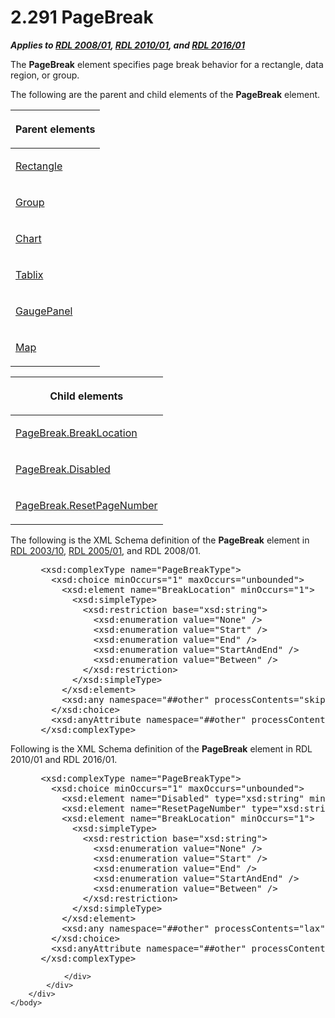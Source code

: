 <html dir="LTR" xmlns:mshelp="http://msdn.microsoft.com/mshelp" xmlns:ddue="http://ddue.schemas.microsoft.com/authoring/2003/5" xmlns:xlink="http://www.w3.org/1999/xlink" xmlns:tool="http://www.microsoft.com/tooltip">
    <head>
        <meta http-equiv="Content-Type" content="text/html; CHARSET=utf-8"></meta>
        <meta name="save" content="history"></meta>
        <title>2.291 PageBreak</title>
        <xml>
            <mshelp:toctitle title="2.291 PageBreak"></mshelp:toctitle>
            <mshelp:rltitle title="[MS-RDL]: PageBreak"></mshelp:rltitle>
            <mshelp:keyword index="A" term="1d92eb7b-d946-4802-bb7b-30ea559bb8a2"></mshelp:keyword>
            <mshelp:attr name="DCSext.ContentType" value="open specification"></mshelp:attr>
            <mshelp:attr name="AssetID" value="1d92eb7b-d946-4802-bb7b-30ea559bb8a2"></mshelp:attr>
            <mshelp:attr name="TopicType" value="kbRef"></mshelp:attr>
            <mshelp:attr name="DCSext.Title" value="[MS-RDL]: PageBreak" />
        </xml>
    </head>
    <body>
        <div id="header">
            <h1 class="heading">2.291 PageBreak</h1>
        </div>
        <div id="mainSection">
            <div id="mainBody">
                <div id="allHistory" class="saveHistory"></div>
                <div id="sectionSection0" class="section" name="collapseableSection">
                    

<p><b><i>Applies to </i></b><a href="1e855f94-4617-47e4-b89e-0856c6cb420f.htm"><b><i>RDL 2008/01</i></b></a><b><i>,
</i></b><a href="3428e690-a348-4ec7-8a6a-8efb42d2cdee.htm"><b><i>RDL 2010/01</i></b></a><b><i>,
and </i></b><a href="52ce3983-2bfc-4e72-9359-42aaf5fe4509.htm"><b><i>RDL 2016/01</i></b></a></p>

<p>The <b>PageBreak</b> element specifies page break behavior
for a rectangle, data region, or group.</p>

<p>The following are the parent and child elements of the <b>PageBreak</b>
element.</p>

<table>
 <thead>
  <tr>
   <th>
   <p>Parent elements</p>
   </th>
  </tr>
 </thead>
 <tr>
  <td>
  <p><a href="e36a41ea-aeaf-45cc-969e-8ab1e380882c.htm">Rectangle</a></p>
  </td>
 </tr>
 <tr>
  <td>
  <p><a href="dbfff811-1be7-4e8b-a5d2-6cc522317fbe.htm">Group</a></p>
  </td>
 </tr>
 <tr>
  <td>
  <p><a href="b0ab5524-7eb2-47a7-a4d3-230f5c8c5526.htm">Chart</a></p>
  </td>
 </tr>
 <tr>
  <td>
  <p><a href="e42fb86e-799a-4202-8845-ac38831efccb.htm">Tablix</a></p>
  </td>
 </tr>
 <tr>
  <td>
  <p><a href="f01744d3-79fa-4f30-94bf-a1ffa6bde2ac.htm">GaugePanel</a></p>
  </td>
 </tr>
 <tr>
  <td>
  <p><a href="fd166dd8-6772-4507-b3f6-50a2b7cfd6ac.htm">Map</a></p>
  </td>
 </tr>
</table>

<p> </p>

<table>
 <thead>
  <tr>
   <th>
   <p>Child elements</p>
   </th>
  </tr>
 </thead>
 <tr>
  <td>
  <p><a href="21d1866e-d707-4bd0-951d-8e756704c837.htm">PageBreak.BreakLocation</a></p>
  </td>
 </tr>
 <tr>
  <td>
  <p><a href="60aa8663-82c3-42d9-897c-2b06aac2183c.htm">PageBreak.Disabled</a></p>
  </td>
 </tr>
 <tr>
  <td>
  <p><a href="b9314adb-1b89-4135-b544-c29deeb5933a.htm">PageBreak.ResetPageNumber</a></p>
  </td>
 </tr>
</table>

<p>The following is the XML Schema definition of the <b>PageBreak</b>
element in <a href="a7e2ad00-07c8-4f6d-80ab-3ad55df7b233.htm">RDL 2003/10</a>,
<a href="3ebe2912-4958-4832-b391-cad1f5e13338.htm">RDL 2005/01</a>, and
RDL 2008/01.</p>

<dl>
<dd>
<div><pre> &lt;xsd:complexType name=&quot;PageBreakType&quot;&gt;
   &lt;xsd:choice minOccurs=&quot;1&quot; maxOccurs=&quot;unbounded&quot;&gt;
     &lt;xsd:element name=&quot;BreakLocation&quot; minOccurs=&quot;1&quot;&gt;
       &lt;xsd:simpleType&gt;
         &lt;xsd:restriction base=&quot;xsd:string&quot;&gt;
           &lt;xsd:enumeration value=&quot;None&quot; /&gt;
           &lt;xsd:enumeration value=&quot;Start&quot; /&gt;
           &lt;xsd:enumeration value=&quot;End&quot; /&gt;
           &lt;xsd:enumeration value=&quot;StartAndEnd&quot; /&gt;
           &lt;xsd:enumeration value=&quot;Between&quot; /&gt;
         &lt;/xsd:restriction&gt;
       &lt;/xsd:simpleType&gt;
     &lt;/xsd:element&gt;
     &lt;xsd:any namespace=&quot;##other&quot; processContents=&quot;skip&quot; /&gt;
   &lt;/xsd:choice&gt;
   &lt;xsd:anyAttribute namespace=&quot;##other&quot; processContents=&quot;skip&quot; /&gt;
 &lt;/xsd:complexType&gt;
</pre></div>
</dd></dl>

<p>Following is the XML Schema definition of the <b>PageBreak</b>
element in RDL 2010/01 and RDL 2016/01.</p>

<dl>
<dd>
<div><pre> &lt;xsd:complexType name=&quot;PageBreakType&quot;&gt;
   &lt;xsd:choice minOccurs=&quot;1&quot; maxOccurs=&quot;unbounded&quot;&gt;
     &lt;xsd:element name=&quot;Disabled&quot; type=&quot;xsd:string&quot; minOccurs=&quot;0&quot; /&gt;
     &lt;xsd:element name=&quot;ResetPageNumber&quot; type=&quot;xsd:string&quot; minOccurs=&quot;0&quot; /&gt;
     &lt;xsd:element name=&quot;BreakLocation&quot; minOccurs=&quot;1&quot;&gt;
       &lt;xsd:simpleType&gt;
         &lt;xsd:restriction base=&quot;xsd:string&quot;&gt;
           &lt;xsd:enumeration value=&quot;None&quot; /&gt;
           &lt;xsd:enumeration value=&quot;Start&quot; /&gt;
           &lt;xsd:enumeration value=&quot;End&quot; /&gt;
           &lt;xsd:enumeration value=&quot;StartAndEnd&quot; /&gt;
           &lt;xsd:enumeration value=&quot;Between&quot; /&gt;
         &lt;/xsd:restriction&gt;
       &lt;/xsd:simpleType&gt;
     &lt;/xsd:element&gt;
     &lt;xsd:any namespace=&quot;##other&quot; processContents=&quot;lax&quot; /&gt;
   &lt;/xsd:choice&gt;
   &lt;xsd:anyAttribute namespace=&quot;##other&quot; processContents=&quot;lax&quot; /&gt;
 &lt;/xsd:complexType&gt;
</pre></div>
</dd></dl>


                </div>
            </div>
        </div>
    </body>
</html>